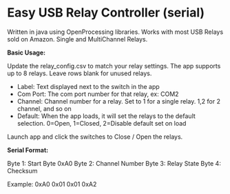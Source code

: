 # Easy USB Relay Controller (serial)
Written in java using OpenProcessing libraries.  Works with most USB Relays sold on Amazon.  Single and MultiChannel Relays.

**Basic Usage:**

Update the relay_config.csv to match your relay settings.  The app supports up to 8 relays.  Leave rows blank for unused relays.
- Label: Text displayed next to the switch in the app
- Com Port: The com port number for that relay, ex: COM2
- Channel: Channel number for a relay.  Set to 1 for a single relay. 1,2 for 2 channel, and so on
- Default: When the app loads, it will set the relays to the default selection.  0=Open, 1=Closed, 2=Disable default set on load

Launch app and click the switches to Close / Open the relays.

**Serial Format:**

Byte 1: Start Byte 0xA0
Byte 2: Channel Number
Byte 3: Relay State
Byte 4: Checksum

Example: 0xA0 0x01 0x01 0xA2
